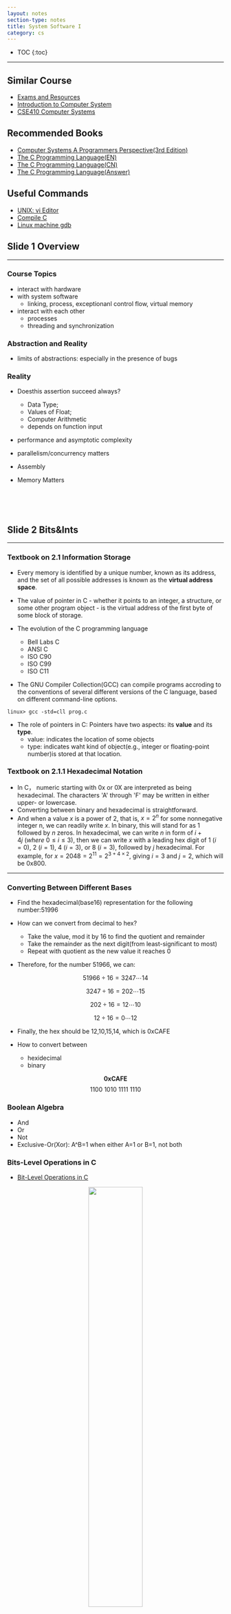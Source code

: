```yaml
---
layout: notes
section-type: notes
title: System Software I
category: cs
---
```


* TOC
{:toc}
---

## Similar Course

* [Exams and Resources](https://www.studocu.com/en-us/course/carnegie-mellon-university/introduction-to-computer-systems/433040)
* [Introduction to Computer System](https://www.cs.cmu.edu/~213/schedule.html)
* [CSE410 Computer Systems](https://courses.cs.washington.edu/courses/cse410/17wi/schedule.html)

## Recommended Books

* [Computer Systems A Programmers Perspective(3rd Edition)](https://heming-zhang.github.io/course/Computer_Systems_A_Programmers_Perspective(3rd_Edition).pdf)
* [The C Programming Language(EN)](https://heming-zhang.github.io/course/The_C_Programming_Language(EN).pdf)
* [The C Programming Language(CN)](https://heming-zhang.github.io/course/The_C_Programming_Language(CN).pdf)
* [The C Programming Language(Answer)](https://heming-zhang.github.io/course/The_C_Programming_Language(Answers).pdf)


## Useful Commands
* [UNIX: vi Editor](https://www.ccsf.edu/Pub/Fac/vi.html)
* [Compile C](akira.ruc.dk/~keld/teaching/CAN_e14/Readings/How%20to%20Compile%20and%20Run%20a%20C%20Program%20on%20Ubuntu%20Linux.pdf)
* [Linux machine gdb](http://csapp.cs.cmu.edu/2e/docs/gdbnotes-x86-64.pdf)


## Slide 1 Overview
<hr>

### Course Topics
* interact with hardware
* with system software
    * linking, process, exceptionanl control flow, virtual memory
* interact with each other
    * processes
    * threading and synchronization

### Abstraction and Reality
* limits of abstractions: especially in the presence of bugs

### Reality
* Doesthis assertion succeed always? 
    * Data Type; 
    * Values of Float; 
    * Computer Arithmetic
    * depends on function input


* performance and asymptotic complexity
* parallelism/concurrency matters
* Assembly
* Memory Matters


<br>
<br>
<br>

## Slide 2 Bits&Ints
<hr>

### Textbook on 2.1 Information Storage
* Every memory is identified by a unique number, known as its address, and the set of all possible addresses is known as the **virtual address space**.

* The value of pointer in C - whether it points to an integer, a structure, or some other program object - is the virtual address of the first byte of some block of storage.

* The evolution of the C programming language
    * Bell Labs C
    * ANSI C
    * ISO C90
    * ISO C99
    * ISO C11

* The GNU Compiler Collection(GCC) can compile programs accroding to the conventions of several different versions of the C language, based on different command-line options.
```
linux> gcc -std=cll prog.c
```

* The role of pointers in C: Pointers have two aspects: its **value** and its **type**.
    * value: indicates the location of some objects
    * type: indicates waht kind of object(e.g., integer or floating-point number)is stored at that location.

### Textbook on 2.1.1 Hexadecimal Notation
* In C， numeric starting with 0x or 0X are interpreted as being hexadecimal. The characters 'A' through 'F' may be written in either upper- or lowercase.
* Converting between binary and hexadecimal is straightforward.
* And when a value $x$ is a power of 2, that is, $x=2^n$ for some nonnegative integer n, we can readily write $x$.  In binary, this will stand for as  1 followed by $n$ zeros. In hexadecimal, we can write $n$ in form of $i+4j\ (where\ 0\leq{i}\leq3)$, then we can write $x$ with a leading hex digit of 1 $(i=0)$, 2 $(i=1)$, 4 $(i=3)$, or 8 $(i=3)$, followed by $j$ hexadecimal. For example, for $x=2048=2^11=2^{3+4\times2}$, giving $i=3$ and $j=2$, which will be 0x800.

---
### Converting Between Different Bases
* Find the hexadecimal(base16) representation for the following number:51996

* How can we convert from decimal to hex?
    * Take the value, mod it by 16 to find the quotient and remainder
    * Take the remainder as the next digit(from least-significant to most)
    * Repeat with quotient as the new value it reaches 0

* Therefore, for the number 51966, we can:

$$51966\div16=3247\cdots14$$

$$3247\div16=202\cdots15$$

$$202\div16=12\cdots10$$

$$12\div16=0\cdots12$$

* Finally, the hex should be 12,10,15,14, which is 0xCAFE

* How to convert between 
    * hexidecimal
    * binary

$$\mathbf{0xCAFE}$$
$$1100\ 1010\ 1111\ 1110$$

### Boolean Algebra
* And
* Or
* Not
* Exclusive-Or(Xor): A^B=1 when either A=1 or B=1, not both

### Bits-Level Operations in C
* [Bit-Level Operations in C](https://www.programiz.com/c-programming/bitwise-operators)

<center>
<img class="center medium" src=".//cs_pictures/systemsoftware01.png" class="center medium" height="50%" width="50%">
</center>

* Bitwise complement operator~
Bitwise compliment operator is an unary operator (works on only one operand). It changes 1 to 0 and 0 to 1. It is denoted by ~.

```c
35 = 00100011 (In Binary)
Bitwise complement Operation of 35
~ 00100011 
  ________
  11011100  = 220 (In decimal of original code)
```

But the value $11011100$ will be shown as -36 in C code, which is also -(35+1). This is because $11011100$ is a 2's complement code, which can be calculated in formula:

$$-x_{w-1}\cdot2^{w-1}+\sum_{i=0}^{w-2}x_i\cdot2^i$$


* Using Bit Masks to do modular arithmetic for Power of 2

```c
unsigned int val = ... // some value to take mod
unsigned int x = ... // some power of 2
unsigned int mask = x-1;
unsigned int val_mod_x = val & mask;
```

For example:  

```c
x % 2 == x & 1
x % 4 == x & 3
x % 8 == x & 7 
```

### Contrast: Logistic Operations in C
* &&
* \|\|
* ！
* Early Termination

Early Termination Example:

```c
int x = 0;
(x++) && (x++); 
printf("%d\n",x);
```

output x=1

```c
int k = 0;
int d = 0;
_Bool f = ++k && d++;
printf("%d\n", k);
printf("%d\n", d);
printf("%d\n", f);
```
output k=1; d=1; f=0

```c
int x = 0;
(++x) && (++x); 
printf("%d\n",x);
```

output x=2

```c
int x = 0;
(x++) || (x++); 
printf("%d\n",x);
```
output x=2

### Representation: Signed and Unsigned

* B2U: Binary to Unsigned
* B2T: Binary to 2's complement

<center>
<img class="center medium" src=".//cs_pictures/systemsoftware039.png"  height="50%" width="50%">
</center>

* Encoding Integers   
    * Unsigned: $B2U(X)=\sum_{i=0}^{w-1}x_i\cdot2^i$
    * 2' complement: $B2T(X)=-x_{w-1}\cdot2^{w-1}+\sum_{i=0}^{w-2}x_i\cdot2^i$

* Observations  
    * $\text{abs}(T_{Min})$ = $T_{Max}+1$
    * $U_{Max} = 2\times{T_{Max}}+1$

### Shift Operations  

* Left Shift: $x<<y$
* Right Shift: $x>>y$
* For left shift operations, Arithmetic shift = Logical shift
* For right shift operations, Arithmetic shift will replicate most significant bit on the left and Logical shift will fill with 0's on the left.
* In C programming, for signed value, C will do Arithmetic shift.
* If we use unsigned value, C will do Logical shift. <span id="jump"></span>

<center>
<img class="center large" src=".//cs_pictures/systemsoftware02.png"  height="25%" width="45%">
</center>

* Implement a pop_count function
Use the program to get how many bits we have for a number?

```c
# define MASK 0xF;
int main()
{   
    unsigned int x = -35;
    int count_arr[16] = {0, 1, 1, 2, 1, 2, 2, 3, 1, 2, 2, 3, 2, 3, 3, 4};
    int count = 0;
    while(x !=0){
        int i = x & MASK;
        count += count_arr[i];
        x = x >> 4;
    }
    printf("%d\n", count);

    return 0;
}
```

```C
int pop_count(unsigned intx) {
    intcount = 0;
    for(; x != 0; x &= ~(x&(-x))) {
        count++; 
        }
    return count;
    }
```

The experssion $x\&(-x)$ computes a mask with a single 1 set at least-significant position where x has a bit 1 set.


On the C code above, we will get

```
Output = 30
```

If we use signed int x = -35, the code will fall into the infinite loop, just as we said for signed value, C will do Arithmetic shift.

* In Summary
    * C programming will represent a value in 2's complement.
    * For signed and unsigned value, they have different range and have different right shift.
    * In computer, the length of those data type:

<center>
<img class="center medium" class="center medium" src=".//cs_pictures/systemsoftware03.png" height="50%" width="50%">
</center>

<br>
<br>
<br>

## Slide 3 Bits, Bytes and Ints
<hr>

### Casting Between Signed vs. Unsigned in C
* Constants
    * By defulat are considered to be signed integers
    * Unsigned if have "U" as suffix: 0U, 42124U

* Casting
    * Explicit casting between signed & unsigned same as U2T and T2U  
    (Tips： T stands for Two's Complement)
    * Rule of Thumb: Keep bit representations and reinterpret

```C
short tx = -10;
short ty = -10;
unsigned short ux = 65535u;
unsigned short uy = 24u;
tx = (short) ux; //explicit cast to signed(转化为signed)
uy = (unsigned short) ty; //explicit cast to unsigned(转化为unsigned)
```

```
output: tx = -1;
        uy = 65526;
```


What if we just use implicit way?  
The answer is that the output will be same as explicit way.

```C
tx = ux; //implicit cast to signed(转化为signed)
uy = ty; //implicit cast to unsigned(转化为unsigned)
```

```
output: tx = -1;
        uy = 65526;
```

Tips: It is very important for us to choose right printf directives "%d" "%u"

* Printf may change the value  

```C
int x = -1;
unsigned u = 2147483648;
printf("%d, %u\n", x, x);
printf("%d, %u\n", u, u);
```

```
output: -1, 4294967295
        -2147483648, 2147483648
```


### Casting Suprises for Expression Evaluation
* If there is a mix of unsigned and signed expression, **Signed values implicitly cast to unsigned** (将有符号的值隐式转化为unsigned)
* Including comparison operations <, >, ==, <=, >=
* Signed and Unsigned will be evaluated based on unsigned.(If the expression contains combinations of signed and unsigned)

<center>
<img class="center medium" class="center medium" src=".//cs_pictures/systemsoftware04.png" height="60%" width="60%">
</center>

* Above them:

```C
2147483647   (int)2147483648u  Relation Evaluation  
2147483647   -2147483648           >      Signed

-2147483647  (int)2147483649u  Relation Evaluation
            1000 00....0001b
-2147483647  -2147483647          ==      Signed
```

```C
(unsigned)-1       -2       Relation    Evaluation 
1111.....11b  1111...110b
4294967295    4294967294        >          Unsigned
```

### Important： Ternary Operator(Conditional Operator)
* ? :

```C
Expression1 ? Expressoion2 : Expression3

Here, Expression1 is the condition to be evaluated. If E1 is TRUE then we will execute E2; otherwise, if E1 is FALSE, we will execute E3.
```

### Extension

* Zero extension for unsigned type
    * Given w-bit unsigned integer X
    * Convert it to w+k-bit unsigned integer X' with same value
    * $X' = 0,\cdots, 0,X_{w-1},X_{w-2},\cdots,X_{0}$


* Sign extension for Two's complement
    * Given w-bit signed integer X
    * Convert it to w+k it unsigned integer X' with same value
    * $X' = X_{w-1},\cdots, X_{w-1},X_{w-1},X_{w-2},\cdots,X_{0}$ (k copies of MSB)

* Signed Extension Preserves the value
    * X is positive: easy to see that 0 bits don't add weight
    * X is negative: MSB contributed weight $-2^{w-1}$
    * The $2^{nd}$ MSB and MSB contributed weight $2^{w-1}-2^{w}$


### Truncation

* What is mod?
    * Give the remainder after division

* Task
    * Given w-bit signed integer X
    * Convert it to k-bit integer X' with same value(Maybe...)

* Rule : Drop high-order w-k bits 

* Effect:
    * For Unsigned : we will do mathematical mod on X, we can do $X mod\ 2^k$
    * Signed: reinterpret the bits(add $-2^{k}$ if the most significant bit is 1)

```
1111 1111b (255 in decimal) 
if we truncate 4-bits, we will get
     1111b (15 in decimal)
X' = X mod 2^k = 255 mod 2^4 = 255 mod 16 = 15
```

```
1011 1111 (-65 in decimal)
if we tr65789uncate 2-bits, we will get
  11 1111 (-1 in decimal)
After we have truncated, we will get 111111, in two's complement, it is -1.
```

### Integer addition

* Rule1: Do normal binary operations assuming enough bits, and chop off the extra bits that cannot fit.
* Rule2: The hardware does not care whether the variables are signed versus unsigned; the operations are the same for both.

```C
unsigned int a = 6;
int b = -20;
(a+b > 6) ? puts("> 6") : puts("<= 6");
printf("%d, %u\n", a+b, a+b);
```

```
output >6;
output -14, 4294967282
```

* Here we can see that unsigned value add signed value, and system just do common addition and give a binary code(unsigned).

* How to Detect Overflow(happend) in UAdd?
    * Assume w-bit operands
    * If overflow, true sum $\geq{2^{w}}$, but can overflow by 1 bit only
    * UAdd(u,v) = true sum mod $2^{w}=u+v-2^{w}=u+(v-2^{w})$ or $v+(u-2^{w})$ 
    * Therefore, to detect overflow in UAdd, check if UAdd(u,v)$<$u or $<$v
    * Tips: This method is just to detect whether overflow has happend

<center>
<img class="center medium" src=".//cs_pictures/systemsoftware05.png" height="50%" width="50%">
</center>

### How to Detect Overflow in TAdd?
* First we should know that only in the condition that these two numbers with the same sign (both positive or both negative). (Condition with different sign can never happen overflow.)

* Try adding two largest number together
    * 0111+0111=1110(-2)
    * Overflow to the MSB

* Try adding two smallest number together
    * 1000+1000=10000 -> 0000(0)
    * Overflow to a bit that gets truncated
    * MSB must be 0


* Positive Overflow
    * Adding two postive values, where $(u+v)\geq{2^{w-1}-1}$
    * Wth bit contributes to true sum weight of $2^{2-1}$, but to TAdd sum $-2^{w-1}$
    * TAdd sum = true sum - $2^{w}$ (negative)

* Negative Overflow
    * Adding two negative values, where $(u+v)\leq{-2^{w-1}}$
    * Missing the carry (w+1)th bit
    * TAdd sum = true sum +$2^{w}$ (postive)

* To detect overflow in TAdd, just check if signs of input operands and out differ.


### Integer Multiplication
* Rule1: Do the normal binary operations assuming enough bits, and chop off the extra bits that cannot fit.
* Rule2: The hardware does not care about whether the variables are signed versus unsigned; the operations are the same for both.
* Just the same rule as ADDITION!

* Unsigned Multiplication in C
    * Standard Multilication Function: Just ignores higher order w bits
    * Implement Modular Arithmetic
    
    $$UMult_{w}(u,v) = u\cdot{v}\ mod\ 2^{w}$$

* Signed Multiplication in C
    * Ignores high order w bits
    * Same treatment as unsigned, just reinterpret the bits

### Power-of-2 Multiply with Shift
* Operation
    * $u<<k$ gives $u\times2^{k}$
    * Both Signed and Unsigned
    * Tips: Most Machines shift and add faster than multiply, compiler generates this code automatically

```
Example:
Q: How do you compute X*6 by using left shift?
A: 6 = 110b
Therefore, x*6 = x*(2^2+2)= x<<2 + x<<1
```

### Unsigned Power-of-2 Divide with Shift
* Quotient of Unsigned by Power of 2
    * $u>>k$ gives $\lfloor{u}/{2^{k}}\rfloor$
    * Uses [logical shift](#jump)

### Signed Power-of-2 Divide with Shift
* Quotient of Unsigned by Power of 2
    * $x>>k$ gives $\lfloor{x}/{2^{k}}\rfloor$
    * Uses [arithmetic shift](#jump)

### Difference Between Signed and Unsigned
* Since both Signed and Unsigned will give Round Down for $x>>k$, when x<0, the signed value right shift will be 1 smaller than division.

```C
int x1 = -45;
int y1 = x1/8;
int y2 = x1>>3;
printf("%d, %d\n", y1, y2);
```

```
output: y1=-5 y2=-6
```

<br>
<br>
<br>

## Slide 4 Floats
<hr>

<center>
<img class="center medium" src=".//cs_pictures/systemsoftware06.png" height="50%" width="50%">
</center>

### Expand Range
    * Fixed Point, say fixed at xxx.x: 
        * range:0.1-999.9
    * Floating Point: 
        * $x_1x_2x_3y_1$ that encodes $x\cdot10^y$
        * x can range 0-999
        * y can range -4-5


### IEEE Floating Point
* Numerical Form:

$$V_10 = (-1)^{s}M2^{E}$$

* Encoding
    * MSB s is sign bit
    * exp field encodes E
    * frac field encodes M

* Single Precision: 32bits

<center>
<img class="center medium" src=".//cs_pictures/systemsoftware07.png" height="50%" width="50%">
</center>

* Three Kinds of Floating Point Values
    * Normalized Values
    * Denormalized Values
        * Sepcial exp field
        * for values close to 0 or equals to 0
    * Special Values
        * +-infinity
        * NaN

### Case1: Normalized Vallues
* Condition: exp$\neq$ 000..00 and exp$\neq$ 111..11
* **Mantissa** coded with implied leading 1: M=1.xxxx(binary)
    * $0.011\times{2^{5}}$ and $1.1\times{2^{3}}$ represent the same number, but the latter makes better use of the avaliable bits
    * Range from [1, 2.0)

* Exponent coded as biased value: E = exp - bias
    * bias = $2^{k-1}-1$, where k is number of exponent bits
        * Single Precision: 127(exp: 1~254 E:-126 ~ 127)
        * Double Precision: 1023(exp:1~2046 E: -1022~1023)
    * Just as we said on above, we cannot have all O or 1 in exp bits. Therefore, we cannot give 256,255(which is -128, -127 in 2's complement)


### Case2 Denormalized Values
* This is for number 0 and numbers really close to 0)

* Condition: exp = 000...000
* Special Case: exp = 000..00, frac = 000..00
* Exponent coded as biased value: E = exp -bias
    * Therefore, E will always be -126 for signle precision and -1022 for double precision
* Mantissa coded with implied leading 0: M = 0.xxxx(binary)
    * Max M = 0.111..11, which is $1-\epsilon$
    * TIPS: Maximum Value is little smaller than $1\times{2^{-126}}$
    * Combine with E=-126 with Min M = 1.000..00. this provides smooth transition from normalized values to denormalized values

### Case3 Special Values
* Condition: exp = 111...11
* Case3A: exp = 111..11, frac = 000..00 (infinity)
* Case3B: exp = 111..11, frac$\neq$ 000...00 (NaN)

* Puzzle: What is the smallest integer cannot be represented in precisely using float in C?
    * A: Key things here => integer! Since we cannot represented in float, this must be caused by overflow. With the consideration of smallest number, the best way to cause overflow is from **frac** portion.
    * Therefore, what we get here is 

```
S    EXP      frac
0            00....01( 23bits of 0 ahead 1)
Since it is overflow in integer, 1.000...01*2^24.
24 here is to make this be an integer.
```

### Floating Point Operations and Rounding 
* Multiplication
<center>
<img class="center medium" src=".//cs_pictures/systemsoftware08.png" height="50%" width="50%">
</center>

* Addition
<center>
<img class="center medium" src=".//cs_pictures/systemsoftware09.png" height="50%" width="50%">
</center>

### Round

<center>
<img class="center medium" src=".//cs_pictures/systemsoftware11.png" height="50%" width="50%">
</center>

<center>
<img class="center medium" src=".//cs_pictures/systemsoftware10.png" height="50%" width="50%">
</center>


* As you can see here, rounding depends on 2 things:
    * If afterwards(sticky) are larger than half, then we will increase in whatever, and vice versa.
    * If afterwards(sticky) are equal to half like 10b, then we prefer to make LSB to 0(which means even).


### Mathematical Properties of FP Add
* Communtative YES
* Associative NO
* ...
* Additive Inverse Almost(Except for Infinities & NaN)
* ...

<br>
<br>
<br>

## Slide 5 Machine_Level Programmimng I: Basics
<hr>

### GeeksforGeeks

* [How Pointer Works](https://www.geeksforgeeks.org/pointers-in-c-and-c-set-1-introduction-arithmetic-and-array/)

<center>
<img class="center medium" src=".//cs_pictures/systemsoftware020.png" height="50%" width="50%">
</center>


### Dereference
* **Dereference Operator** or **Indirection Operator** denoted by " * ", is a unary operator. 

* Dereference and Reference
```
& is the reference operator
* is the dereference operator
```


<center>
<img class="center medium" src=".//cs_pictures/systemsoftware023.png" height="50%" width="60%">
</center>


### Recap Pointers in C

* The Pointer stores the address of another variable

```C
  int *p,q;
  int *z;
  q = 50;
  // the pointer will point to q, *p is the address of q;
  // *p will be the value of q
  p = &q;
  q = q + 1;
  // this will cast the value in p to z, which means z will also point to q;
  z = p;
  // this will change the value of q;
  *p = *p + 10;
  printf("%d,%d\n", *p ,q);
  printf("%d\n", *z);
```

```
output: 61,61
output: 61
```

```C
  int *p,q;
  int *z;
  q = 50;
  // *p will be the value of q, but p does not point to q
  *p = q;
  q = q + 1;
  // this will cast the value in p to z, but not pointing to q either
  z = p;
  // this will change the value of q;
  *p = *p + 10;
  printf("%d,%d\n", *p ,q);
  printf("%d\n", *z);
```

```
output: 60,51
output: 60
```

* Swap Function 

```C
swap(&a, &b)
void swap(int *px, int *py){
    // px, py points to a and b
    // *px, *py return the value of a and b

    int temp;
    temp = *px;
    *px = *py;
    *py = temp;
}
```

* Pointers and Array

```C
int a[10];
int *pa;
// make pa point to a[0]
pa = &a[0];
// move pointer to next element in array
// pa+1 is the address of a[1]
pa = pa + 1;
// therefore, *(pa+1) will be value of a[1]
test_a1 = *(pa);
```

* At here, the pointer pa=a, cause a is also a pointer in C. Therefore, the code below is equal:

```C
// both of these codes will make pa points to array a.
pa = &a[0];
pa = a;
```

* In this way, we can also use *(a+i) to get the value of a[i]. And &a[i] have same meaning with a+i

```C
*(a+1) = 0;  //  a[1] = 0;
pa = a+1;  //    pa = &a[1];
```